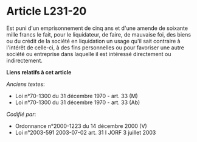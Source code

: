 # Article L231-20

Est puni d'un emprisonnement de cinq ans et d'une amende de soixante mille francs le fait, pour le liquidateur, de faire, de
mauvaise foi, des biens ou du crédit de la société en liquidation un usage qu'il sait contraire à l'intérêt de celle-ci, à
des fins personnelles ou pour favoriser une autre société ou entreprise dans laquelle il est intéressé directement ou
indirectement.

**Liens relatifs à cet article**

_Anciens textes_:

  - Loi n°70-1300 du 31 décembre 1970 - art. 33 (M)
  - Loi n°70-1300 du 31 décembre 1970 - art. 33 (Ab)

_Codifié par_:

  - Ordonnance n°2000-1223 du 14 décembre 2000 (V)
  - Loi n°2003-591 2003-07-02 art. 31 I JORF 3 juillet 2003
